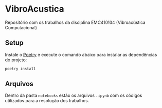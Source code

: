 # VibroAcustica
Repositório com os trabalhos da disciplina EMC410104 (Vibroacústica Computacional)

## Setup

Instale o [Poetry](https://python-poetry.org/docs/#installation) e execute o comando abaixo para instalar as dependências do projeto:

```bash
poetry install
```

## Arquivos

Dentro da pasta `notebooks` estão os arquivos `.ipynb` com os códigos utilizados para a resolução dos trabalhos.
